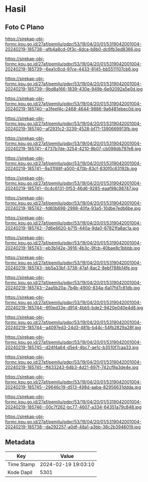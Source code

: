 # Hasil

## Foto C Plano

https://sirekap-obj-formc.kpu.go.id/27af/pemilu/pdpr/53/19/04/20/01/5319042001004-20240219-185738--afb4a8cd-0f3c-4dca-b8b0-dc6fb3ed8366.jpg

https://sirekap-obj-formc.kpu.go.id/27af/pemilu/pdpr/53/19/04/20/01/5319042001004-20240219-185739--6ea1c6cd-97ce-4433-8145-bb5511107cb6.jpg

https://sirekap-obj-formc.kpu.go.id/27af/pemilu/pdpr/53/19/04/20/01/5319042001004-20240219-185739--9bd8a166-1839-430e-949b-6e92092a5e0d.jpg

https://sirekap-obj-formc.kpu.go.id/27af/pemilu/pdpr/53/19/04/20/01/5319042001004-20240219-185740--a3feef4c-2468-4644-9886-9a6481ebec0d.jpg

https://sirekap-obj-formc.kpu.go.id/27af/pemilu/pdpr/53/19/04/20/01/5319042001004-20240219-185740--af2931c2-3239-4528-bf71-1390669913fb.jpg

https://sirekap-obj-formc.kpu.go.id/27af/pemilu/pdpr/53/19/04/20/01/5319042001004-20240219-185741--4737b7de-3254-4210-8b07-cb098db797e8.jpg

https://sirekap-obj-formc.kpu.go.id/27af/pemilu/pdpr/53/19/04/20/01/5319042001004-20240219-185741--9a31f48f-a500-470b-83cf-830f0c63192b.jpg

https://sirekap-obj-formc.kpu.go.id/27af/pemilu/pdpr/53/19/04/20/01/5319042001004-20240219-185741--0c4c6131-0f53-46d6-9285-eaaf98c98747.jpg

https://sirekap-obj-formc.kpu.go.id/27af/pemilu/pdpr/53/19/04/20/01/5319042001004-20240219-185742--fd80b698-2998-40fa-93a5-10dbe7edb6be.jpg

https://sirekap-obj-formc.kpu.go.id/27af/pemilu/pdpr/53/19/04/20/01/5319042001004-20240219-185742--7d6e6620-b715-440a-9da0-67821fa8ac1a.jpg

https://sirekap-obj-formc.kpu.go.id/27af/pemilu/pdpr/53/19/04/20/01/5319042001004-20240219-185743--eb3b142e-3916-4b3c-9fcb-40bae8c1bbbb.jpg

https://sirekap-obj-formc.kpu.go.id/27af/pemilu/pdpr/53/19/04/20/01/5319042001004-20240219-185743--bb5a33bf-3738-47af-8ac2-8ebf788b14fe.jpg

https://sirekap-obj-formc.kpu.go.id/27af/pemilu/pdpr/53/19/04/20/01/5319042001004-20240219-185743--2aa5b20a-7b4b-4900-834a-6a17fd7c81db.jpg

https://sirekap-obj-formc.kpu.go.id/27af/pemilu/pdpr/53/19/04/20/01/5319042001004-20240219-185744--6f0ed33e-d914-4bb5-bde2-9420e040e4d8.jpg

https://sirekap-obj-formc.kpu.go.id/27af/pemilu/pdpr/53/19/04/20/01/5319042001004-20240219-185744--a4097ed3-24d3-481b-b44c-54fb2829a28f.jpg

https://sirekap-obj-formc.kpu.go.id/27af/pemilu/pdpr/53/19/04/20/01/5319042001004-20240219-185745--d24f4a64-d5e4-4bc7-ae1c-b3510f7caa33.jpg

https://sirekap-obj-formc.kpu.go.id/27af/pemilu/pdpr/53/19/04/20/01/5319042001004-20240219-185745--ff433243-64b3-4d21-897f-742cf9a3de4e.jpg

https://sirekap-obj-formc.kpu.go.id/27af/pemilu/pdpr/53/19/04/20/01/5319042001004-20240219-185745--29646c19-d513-498d-aaba-82956631ddda.jpg

https://sirekap-obj-formc.kpu.go.id/27af/pemilu/pdpr/53/19/04/20/01/5319042001004-20240219-185746--00c7f262-bc77-4607-a334-64351a79c848.jpg

https://sirekap-obj-formc.kpu.go.id/27af/pemilu/pdpr/53/19/04/20/01/5319042001004-20240219-185738--da292257-a0df-48a1-a3bb-38c2b3946019.jpg


## Metadata

| Key        | Value               |
| ---------- | ------------------- |
| Time Stamp | 2024-02-19 19:03:10 |
| Kode Dapil | 5301                |



